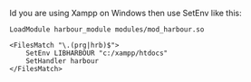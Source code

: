 Id you are using Xampp on Windows then use SetEnv like this:

```
LoadModule harbour_module modules/mod_harbour.so

<FilesMatch "\.(prg|hrb)$">
    SetEnv LIBHARBOUR "c:/xampp/htdocs" 
    SetHandler harbour
</FilesMatch>
```
